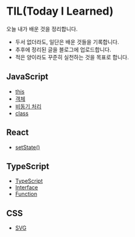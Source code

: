 # TIL(Today I Learned)

오늘 내가 배운 것을 정리합니다.
- 두서 없더라도, 일단은 배운 것들을 기록합니다.
- 추후에 정리된 글을 블로그에 업로드합니다.
- 적은 양이라도 꾸준히 실천하는 것을 목표로 합니다.

## JavaScript
- [this](https://github.com/junghye-dev/TIL/blob/main/JavaScript/this.md)
- [객체](https://github.com/junghye-dev/TIL/blob/main/JavaScript/%EA%B0%9D%EC%B2%B4.md)
- [비동기 처리](https://github.com/junghye-dev/TIL/blob/main/JavaScript/%EB%B9%84%EB%8F%99%EA%B8%B0%EC%B2%98%EB%A6%AC.md)
- [class](https://github.com/junghye-dev/TIL/blob/main/JavaScript/%ED%81%B4%EB%9E%98%EC%8A%A4.md)

## React
- [setState()](https://github.com/junghye-dev/TIL/blob/main/React/setState().md)

## TypeScript
- [TypeScript](https://github.com/junghye-dev/TIL/blob/main/TypeScript/TypeScript.md)
- [Interface](https://github.com/junghye-dev/TIL/blob/main/TypeScript/Interface.md)
- [Function](https://github.com/junghye-dev/TIL/blob/main/TypeScript/Function.md)
## CSS
- [SVG](https://github.com/junghye-dev/TIL/blob/main/CSS/svg.md)
